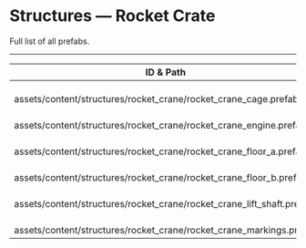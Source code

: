# Structures — Rocket Crate
Full list of all <Badge type="warning" text="6"/> prefabs.

---
| ID & Path |
| --- |
| <a href="#4021297091"><Badge id="4021297091" type="tip" text="#"/></a> <Badge type="tip" text="4021297091"/> <Badge type="info" text="RendererLOD"/> <Badge type="info" text="RendererBatch"/> <br> assets/content/structures/rocket_crane/rocket_crane_cage.prefab |
| <a href="#681095587"><Badge id="681095587" type="tip" text="#"/></a> <Badge type="tip" text="681095587"/> <Badge type="info" text="RendererLOD"/> <Badge type="info" text="RendererBatch"/> <br> assets/content/structures/rocket_crane/rocket_crane_engine.prefab |
| <a href="#3236284425"><Badge id="3236284425" type="tip" text="#"/></a> <Badge type="tip" text="3236284425"/> <Badge type="info" text="RendererLOD"/> <Badge type="info" text="RendererBatch"/> <br> assets/content/structures/rocket_crane/rocket_crane_floor_a.prefab |
| <a href="#3408937097"><Badge id="3408937097" type="tip" text="#"/></a> <Badge type="tip" text="3408937097"/> <Badge type="info" text="RendererLOD"/> <Badge type="info" text="RendererBatch"/> <br> assets/content/structures/rocket_crane/rocket_crane_floor_b.prefab |
| <a href="#3402570307"><Badge id="3402570307" type="tip" text="#"/></a> <Badge type="tip" text="3402570307"/> <Badge type="info" text="RendererLOD"/> <br> assets/content/structures/rocket_crane/rocket_crane_lift_shaft.prefab |
| <a href="#744995244"><Badge id="744995244" type="tip" text="#"/></a> <Badge type="tip" text="744995244"/> <Badge type="info" text="MeshCull"/> <Badge type="info" text="DeferredMeshDecal"/> <br> assets/content/structures/rocket_crane/rocket_crane_markings.prefab |
